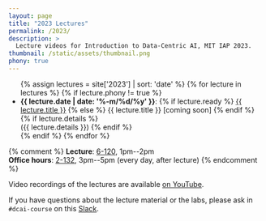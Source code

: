 ```yaml
---
layout: page
title: "2023 Lectures"
permalink: /2023/
description: >
  Lecture videos for Introduction to Data-Centric AI, MIT IAP 2023.
thumbnail: /static/assets/thumbnail.png
phony: true
---
```


<ul class="double-spaced">
  {% assign lectures = site['2023'] | sort: 'date' %}
  {% for lecture in lectures %}
    {% if lecture.phony != true %}
      <li>
        <strong>{{ lecture.date | date: '%-m/%d/%y' }}</strong>:
        {% if lecture.ready %}
          <a href="{{ lecture.url }}">{{ lecture.title }}</a>
        {% else %}
          {{ lecture.title }} [coming soon]
        {% endif %}
        {% if lecture.details %}
          <br>
          ({{ lecture.details }})
        {% endif %}
      </li>
    {% endif %}
  {% endfor %}
</ul>

{% comment %}
**Lecture**: [6-120](https://whereis.mit.edu/?go=6), 1pm--2pm<br>
**Office hours**: [2-132](https://whereis.mit.edu/?go=2), 3pm--5pm (every day, after lecture)
{% endcomment %}

Video recordings of the lectures are available <a href="https://www.youtube.com/watch?v=ayzOzZGHZy4&list=PLnSYPjg2dHQKdig0vVbN-ZnEU0yNJ1mo5">on YouTube</a>.

If you have questions about the lecture material or the labs, please ask in
`#dcai-course` on this [Slack](https://cleanlab.ai/slack/).
